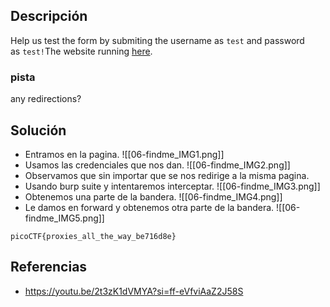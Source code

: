 
## Descripción 

Help us test the form by submiting the username as `test` and password as `test!`The website running [here](http://saturn.picoctf.net:54339/).
### pista

any redirections?
## Solución


- Entramos en la pagina.
![[06-findme_IMG1.png]]
- Usamos las credenciales que nos dan.
![[06-findme_IMG2.png]]
- Observamos que sin importar que se nos redirige a la misma pagina.
- Usando burp suite y intentaremos interceptar.
![[06-findme_IMG3.png]]
- Obtenemos una parte de la bandera.
![[06-findme_IMG4.png]]
- Le damos en forward y obtenemos otra parte de la bandera.
![[06-findme_IMG5.png]]


```
picoCTF{proxies_all_the_way_be716d8e}
```

## Referencias

- https://youtu.be/2t3zK1dVMYA?si=ff-eVfviAaZ2J58S